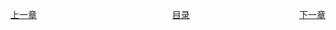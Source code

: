 <span style="float:left;display:inline-block;">[上一章](Day10.md)</span>
<span style="margin-left:43%">[目录](SUMMARY.md)</span>
<span style="float:right;">[下一章](Day12.md)</span>